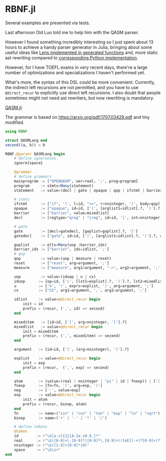 # RBNF.jl

Several examples are presented via tests.

Last afternoon Old Luo told me to help him with the QASM parser.

However I found something incredibly interesting so I just spent about 13 hours to achieve a handy parser generator in Julia, bringing about some useful ideas like
[Lens implemented in generated functions](https://github.com/thautwarm/RBNF.jl/blob/master/src/Lens.jl) and, more static ast rewriting compared to
[corresponding Python implementation](https://github.com/thautwarm/RBNF).

However, for I have TOEFL exams in very recent days, there're a large number of optimizations and specializations I haven't performed yet.

What's more, the syntax of this DSL could be more convenient. Currently, the indirect left recursions are not permitted, and you have to use `@direct_recur` to explicitly use direct left recursions. I also doubt that people sometimes might not need ast rewriters, but now rewritting is mandatory.


[QASM.jl](./test/QASM.jl):

The grammar is based on https://arxiv.org/pdf/1707.03429.pdf and tiny modified.

```julia
using RBNF

struct QASMLang end
second((a, b)) = b

RBNF.@parser QASMLang begin
    # define ignorances
    ignore{space}

    @grammar
    # define grammars
    mainprogram := ["OPENQASM", ver=real, ';', prog=program]
    program     := stmts=Many(statement)
    statement   := value=(decl | gate | opaque | qop | ifstmt | barrier)

    # stmts
    ifstmt      := ["if", '(', l=id, "==", r=nninteger, ')', body=qop]
    opaque      := ["opaque", id=id, ['(', [arglist1=idlist].?, ')'].? , arglist2=idlist, ';']
    barrier     := ["barrier", value=mixedlist]
    decl        := [regtype="qreg" | "creg", id=id, '[', int=nninteger, ']', ';']

    # gate
    gate        := [decl=gatedecl, [goplist=goplist].?, '}']
    gatedecl    := ["gate", id=id, ['(', [arglist1=idlist].?, ')'].?, arglist2=idlist, '{']

    goplist     := elts=Many(uop |barrier_ids)
    barrier_ids := ["barrier", ids=idlist, ';']
    # qop
    qop         := value=(uop | measure | reset)
    reset       := ["reset", arg=argument, ';']
    measure     := ["measure", arg1=argument, "->", arg2=argument, ';']

    uop         := value=(iduop | u | cx)
    iduop      := [op=id, ['(', [lst1=explist].?, ')'].?, lst2=mixedlist, ';']
    u          := ['U', '(', exprs=explist, ')', arg=argument, ';']
    cx         := ["CX", arg1=argument, ',', arg2=argument, ';']

    idlist     := value=@direct_recur begin
        init = id
        prefix = (recur, (',', id) => second)
    end

    mixeditem   := [id=id, ['[', arg=nninteger, ']'].?]
    mixedlist   := value=@direct_recur begin
        init = mixeditem
        prefix = (recur, (',', mixeditem) => second)
    end

    argument   := [id=id, ['[', (arg=nninteger), ']'].?]

    explist    := value=@direct_recur begin
        init = exp
        prefix = (recur,  (',', exp) => second)
    end

    atom       := (value=(real | nninteger | "pi" | id | fnexp)) | ['(', (value=exp), ')'] | (value=neg)
    fnexp      := [fn=fn, '(', arg=exp, ')']
    neg        := ['-', value=exp]
    exp        := value=@direct_recur begin
        init = atom
        prefix = (recur, binop, atom)
    end
    fn         := name=("sin" | "cos" | "tan" | "exp" | "ln" | "sqrt")
    binop      := name=('+' | '-' | '*' | '/')

    # define tokens
    @token
    id        := r"\G[a-z]{1}[A-Za-z0-9_]*"
    real      := r"\G([0-9]+\.[0-9]*|[0-9]*\.[0.9]+)([eE][-+]?[0-9]+)?"
    nninteger := r"\G([1-9]+[0-9]*|0)"
    space     := r"\G\s+"
end
```

